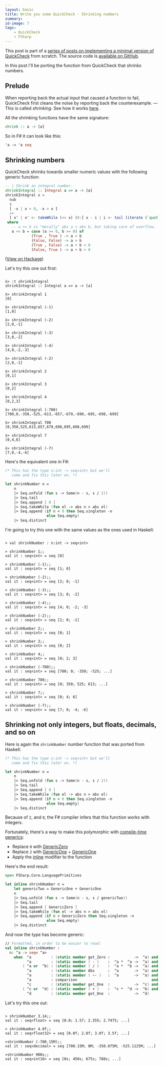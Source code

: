 ```yaml
---
layout: basic
title: Write you some QuickCheck - Shrinking numbers
summary:
id-image: 7
tags:
    - QuickCheck
    - FSharp
---
```


This post is part of a [series of posts on implementing a minimal version of QuickCheck](/2016/02/08/write-you-some-quickcheck/) from scratch. The source code is [available on GitHub](https://gist.github.com/moodmosaic/65c576732722b3b7a200).

In this post I'll be porting the function from QuickCheck that shrinks numbers.

## Prelude

When reporting back the actual input that caused a function to fail, QuickCheck first cleans the noise by reporting back the counterexample. — This is called *shrinking*. See how it works [here](http://www.dcc.fc.up.pt/~pbv/aulas/tapf/slides/quickcheck.html#shrinking).

All the shrinking functions have the same signature:

``` haskell
shrink :: a -> [a]
```

So in F# it can look like this:

```fsharp
'a -> 'a seq
```

## Shrinking numbers

QuickCheck shrinks towards smaller numeric values with the following generic function:

``` haskell
-- | Shrink an integral number.
shrinkIntegral :: Integral a => a -> [a]
shrinkIntegral x =
  nub
  $
  [ -x | x < 0, -x > x ]
  ++
  [ x' | x' <- takeWhile (<< x) (0:[ x - i | i <- tail (iterate (`quot` 2) x) ]) ]
 where
   -- a << b is "morally" abs a < abs b, but taking care of overflow.
   a << b = case (a >= 0, b >= 0) of
            (True , True ) -> a < b
            (False, False) -> a > b
            (True , False) -> a + b < 0
            (False, True ) -> a + b > 0
```
([View on Hackage](https://hackage.haskell.org/package/QuickCheck-2.8.2/docs/src/Test-QuickCheck-Arbitrary.html#shrinkIntegral))

Let's try this one out first:

``` text

λ> :t shrinkIntegral
shrinkIntegral :: Integral a => a -> [a]

λ> shrinkIntegral 1
[0]

λ> shrinkIntegral (-1)
[1,0]

λ> shrinkIntegral (-2)
[2,0,-1]

λ> shrinkIntegral (-3)
[3,0,-2]

λ> shrinkIntegral (-4)
[4,0,-2,-3]

λ> shrinkIntegral (-2)
[2,0,-1]

λ> shrinkIntegral 2
[0,1]

λ> shrinkIntegral 3
[0,2]

λ> shrinkIntegral 4
[0,2,3]

λ> shrinkIntegral (-700)
[700,0,-350,-525,-613,-657,-679,-690,-695,-698,-699]

λ> shrinkIntegral 700
[0,350,525,613,657,679,690,695,698,699]

λ> shrinkIntegral 7
[0,4,6]

λ> shrinkIntegral (-7)
[7,0,-4,-6]

```

Here's the equivalent one in F#:

```fsharp
(* This has the type n:int -> seq<int> but we'll
   come and fix this later on. *)

let shrinkNumber n =
    n
    |> Seq.unfold (fun s -> Some(n - s, s / 2))
    |> Seq.tail
    |> Seq.append [ 0 ]
    |> Seq.takeWhile (fun el -> abs n > abs el)
    |> Seq.append (if n < 0 then Seq.singleton -n
                   else Seq.empty)
    |> Seq.distinct
```

I'm going to try this one with the same values as the ones used in Haskell:

``` text

> val shrinkNumber : n:int -> seq<int>

> shrinkNumber 1;;
val it : seq<int> = seq [0]

> shrinkNumber (-1);;
val it : seq<int> = seq [1; 0]

> shrinkNumber (-2);;
val it : seq<int> = seq [2; 0; -1]

> shrinkNumber (-3);;
val it : seq<int> = seq [3; 0; -2]

> shrinkNumber (-4);;
val it : seq<int> = seq [4; 0; -2; -3]

> shrinkNumber (-2);;
val it : seq<int> = seq [2; 0; -1]

> shrinkNumber 2;;
val it : seq<int> = seq [0; 1]

> shrinkNumber 3;;
val it : seq<int> = seq [0; 2]

> shrinkNumber 4;;
val it : seq<int> = seq [0; 2; 3]

> shrinkNumber (-700);;
val it : seq<int> = seq [700; 0; -350; -525; ...]

> shrinkNumber 700;;
val it : seq<int> = seq [0; 350; 525; 613; ...]

> shrinkNumber 7;;
val it : seq<int> = seq [0; 4; 6]

> shrinkNumber (-7);;
val it : seq<int> = seq [7; 0; -4; -6]

```

## Shrinking not only integers, but floats, decimals, and so on

Here is again the `shrinkNumber` number function that was ported from Haskell:

```fsharp
(* This has the type n:int -> seq<int> but we'll
   come and fix this later on. *)

let shrinkNumber n =
    n
    |> Seq.unfold (fun s -> Some(n - s, s / 2))
    |> Seq.tail
    |> Seq.append [ 0 ]
    |> Seq.takeWhile (fun el -> abs n > abs el)
    |> Seq.append (if n < 0 then Seq.singleton -n
                   else Seq.empty)
    |> Seq.distinct
```

Because of `2`, and `0`, the F# compiler infers that this function works with integers.

Fortunately, there's a way to make this polymorphic with [compile-time generics](http://stackoverflow.com/a/4738404):

* Replace `0` with [GenericZero](https://msdn.microsoft.com/en-us/library/ee370581.aspx)
* Replace `2` with [GenericOne](https://msdn.microsoft.com/en-us/library/ee353503.aspx) + [GenericOne](https://msdn.microsoft.com/en-us/library/ee353503.aspx)
* Apply the [inline](https://msdn.microsoft.com/en-us/library/dd548047.aspx) modifier to the function

Here's the end result:

```fsharp
open FSharp.Core.LanguagePrimitives

let inline shrinkNumber n =
    let genericTwo = GenericOne + GenericOne
    n
    |> Seq.unfold (fun s -> Some(n - s, s / genericTwo))
    |> Seq.tail
    |> Seq.append [ GenericZero ]
    |> Seq.takeWhile (fun el -> abs n > abs el)
    |> Seq.append (if n < GenericZero then Seq.singleton -n
                   else Seq.empty)
    |> Seq.distinct
```

And now the type has become generic:

```fsharp
// Formatted, in order to be easier to read:
val inline shrinkNumber :
  n: ^a -> seq< ^a>
    when  ^a         : (static member get_Zero :           ->  ^a) and
          ^a         : (static member ( - )    :  ^a *  ^a ->  ^a) and
        ( ^a or  ^b) : (static member ( / )    :  ^a *  ^b ->  ^a) and
          ^a         : (static member Abs      :  ^a       ->  ^a) and
          ^a         : (static member ( ~- )   :  ^a       ->  ^a) and
          ^a         : comparison                                  and
          ^c         : (static member get_One  :           ->  ^c) and
        ( ^c or  ^d) : (static member ( + )    :  ^c *  ^d ->  ^b) and
          ^d         : (static member get_One  :           ->  ^d)
```

Let's try this one out:

``` text

> shrinkNumber 3.14;;
val it : seq<float> = seq [0.0; 1.57; 2.355; 2.7475; ...]

> shrinkNumber 4.0f;;
val it : seq<float32> = seq [0.0f; 2.0f; 3.0f; 3.5f; ...]

>shrinkNumber (-700.15M);;
val it : seq<decimal> = seq [700.15M; 0M; -350.075M; -525.1125M; ...]

>shrinkNumber 900s;;
val it : seq<int16> = seq [0s; 450s; 675s; 788s; ...]

```
